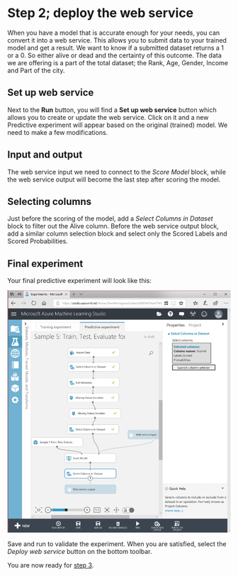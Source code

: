 # Step 2; deploy the web service

When you have a model that is accurate enough for your needs, you can convert it into a web service. This allows you to submit data to your trained model and get a result. We want to know if a submitted dataset returns a 1 or a 0. So either alive or dead and the certainty of this outcome.
The data we are offering is a part of the total dataset; the Rank, Age, Gender, Income and Part of the city.

## Set up web service

Next to the **Run** button, you will find a **Set up web service** button which allows you to create or update the web service. Click on it and a new Predictive experiment will appear based on the original (trained) model. We need to make a few modifications.

## Input and output

The web service input we need to connect to the *Score Model* block, while the web service output will become the last step after scoring the model.

## Selecting columns

Just before the scoring of the model, add a *Select Columns in Dataset* block to filter out the Alive column. Before the web service output block, add a similar column selection block and select only the Scored Labels and Scored Probabilities.

## Final experiment

Your final predictive experiment will look like this:

![azuremlpredictive.png](azuremlpredictive.png)

Save and run to validate the experiment. When you are satisfied, select the *Deploy web service* button on the bottom toolbar. 

You are now ready for [step 3](step3.md).
